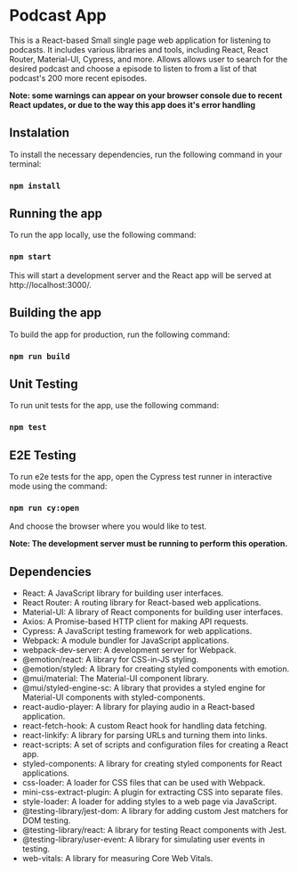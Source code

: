 # Podcast App

This is a React-based Small single page web application for listening to podcasts. It includes various libraries and tools, including React, React Router, Material-UI,  Cypress, and more. Allows allows user to search for the desired podcast and choose a episode to listen to from a list of that podcast's 200 more recent episodes.

**Note: some warnings can appear on your browser console due to recent React updates, or due to the way this app does it's error handling**

## Instalation

To install the necessary dependencies, run the following command in your terminal:
  
  ### `npm install`

## Running the app

To run the app locally, use the following command:

  ### `npm start`

This will start a development server and the React app will be served at http://localhost:3000/.

## Building the app

To build the app for production, run the following command:

  ### `npm run build`

## Unit Testing

To run unit tests for the app, use the following command:

  ### `npm test`

## E2E Testing

To run e2e tests for the app, open the Cypress test runner in interactive mode using the command:

  ### `npm run cy:open`

And choose the browser where you would like to test. 

**Note: The development server must be running to perform this operation.**

## Dependencies

 - React: A JavaScript library for building user interfaces.
 - React Router: A routing library for React-based web applications.
 - Material-UI: A library of React components for building user interfaces.
 - Axios: A Promise-based HTTP client for making API requests.
 - Cypress: A JavaScript testing framework for web applications.
 - Webpack: A module bundler for JavaScript applications.
 - webpack-dev-server: A development server for Webpack.
 - @emotion/react: A library for CSS-in-JS styling.
 - @emotion/styled: A library for creating styled components with emotion.
 - @mui/material: The Material-UI component library.
 - @mui/styled-engine-sc: A library that provides a styled engine for Material-UI components with styled-components.
 - react-audio-player: A library for playing audio in a React-based application.
 - react-fetch-hook: A custom React hook for handling data fetching.
 - react-linkify: A library for parsing URLs and turning them into links.
 - react-scripts: A set of scripts and configuration files for creating a React app.
 - styled-components: A library for creating styled components for React applications.
 - css-loader: A loader for CSS files that can be used with Webpack.
 - mini-css-extract-plugin: A plugin for extracting CSS into separate files.
 - style-loader: A loader for adding styles to a web page via JavaScript.
 - @testing-library/jest-dom: A library for adding custom Jest matchers for DOM testing.
 - @testing-library/react: A library for testing React components with Jest.
 - @testing-library/user-event: A library for simulating user events in testing.
 - web-vitals: A library for measuring Core Web Vitals.

